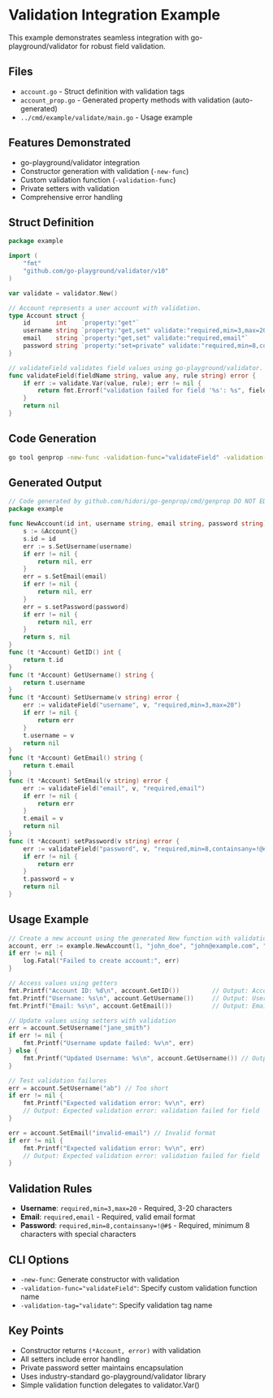 # Validation Integration Example

This example demonstrates seamless integration with go-playground/validator for robust field validation.

## Files

- `account.go` - Struct definition with validation tags
- `account_prop.go` - Generated property methods with validation (auto-generated)
- `../cmd/example/validate/main.go` - Usage example

## Features Demonstrated

- go-playground/validator integration
- Constructor generation with validation (`-new-func`)
- Custom validation function (`-validation-func`)
- Private setters with validation
- Comprehensive error handling

## Struct Definition

```go
package example

import (
    "fmt"
    "github.com/go-playground/validator/v10"
)

var validate = validator.New()

// Account represents a user account with validation.
type Account struct {
    id       int    `property:"get"`                                                   // Read-only ID field
    username string `property:"get,set" validate:"required,min=3,max=20"`             // Username with length validation
    email    string `property:"get,set" validate:"required,email"`                    // Email with format validation
    password string `property:"set=private" validate:"required,min=8,containsany=!@#$"` // Password with length and special character validation
}

// validateField validates field values using go-playground/validator.
func validateField(fieldName string, value any, rule string) error {
    if err := validate.Var(value, rule); err != nil {
        return fmt.Errorf("validation failed for field '%s': %s", fieldName, err.Error())
    }
    return nil
}
```

## Code Generation

```bash
go tool genprop -new-func -validation-func="validateField" -validation-tag="validate" account.go > account_prop.go
```

## Generated Output

```go
// Code generated by github.com/hidori/go-genprop/cmd/genprop DO NOT EDIT.
package example

func NewAccount(id int, username string, email string, password string) (*Account, error) {
    s := &Account{}
    s.id = id
    err := s.SetUsername(username)
    if err != nil {
        return nil, err
    }
    err = s.SetEmail(email)
    if err != nil {
        return nil, err
    }
    err = s.setPassword(password)
    if err != nil {
        return nil, err
    }
    return s, nil
}
func (t *Account) GetID() int {
    return t.id
}
func (t *Account) GetUsername() string {
    return t.username
}
func (t *Account) SetUsername(v string) error {
    err := validateField("username", v, "required,min=3,max=20")
    if err != nil {
        return err
    }
    t.username = v
    return nil
}
func (t *Account) GetEmail() string {
    return t.email
}
func (t *Account) SetEmail(v string) error {
    err := validateField("email", v, "required,email")
    if err != nil {
        return err
    }
    t.email = v
    return nil
}
func (t *Account) setPassword(v string) error {
    err := validateField("password", v, "required,min=8,containsany=!@#$")
    if err != nil {
        return err
    }
    t.password = v
    return nil
}
```

## Usage Example

```go
// Create a new account using the generated New function with validation
account, err := example.NewAccount(1, "john_doe", "john@example.com", "SecurePass123!")
if err != nil {
    log.Fatal("Failed to create account:", err)
}

// Access values using getters
fmt.Printf("Account ID: %d\n", account.GetID())         // Output: Account ID: 1
fmt.Printf("Username: %s\n", account.GetUsername())     // Output: Username: john_doe
fmt.Printf("Email: %s\n", account.GetEmail())           // Output: Email: john@example.com

// Update values using setters with validation
err = account.SetUsername("jane_smith")
if err != nil {
    fmt.Printf("Username update failed: %v\n", err)
} else {
    fmt.Printf("Updated Username: %s\n", account.GetUsername()) // Output: Updated Username: jane_smith
}

// Test validation failures
err = account.SetUsername("ab") // Too short
if err != nil {
    fmt.Printf("Expected validation error: %v\n", err)
    // Output: Expected validation error: validation failed for field 'username': Key: '' Error:Field validation for '' failed on the 'min' tag
}

err = account.SetEmail("invalid-email") // Invalid format
if err != nil {
    fmt.Printf("Expected validation error: %v\n", err)
    // Output: Expected validation error: validation failed for field 'email': Key: '' Error:Field validation for '' failed on the 'email' tag
}
```

## Validation Rules

- **Username**: `required,min=3,max=20` - Required, 3-20 characters
- **Email**: `required,email` - Required, valid email format
- **Password**: `required,min=8,containsany=!@#$` - Required, minimum 8 characters with special characters

## CLI Options

- `-new-func`: Generate constructor with validation
- `-validation-func="validateField"`: Specify custom validation function name
- `-validation-tag="validate"`: Specify validation tag name

## Key Points

- Constructor returns `(*Account, error)` with validation
- All setters include error handling
- Private password setter maintains encapsulation
- Uses industry-standard go-playground/validator library
- Simple validation function delegates to validator.Var()
